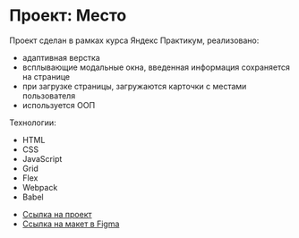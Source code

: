 # Проект: Место
Проект сделан в рамках курса Яндекс Практикум, реализовано:
- адаптивная верстка
- всплывающие модальные окна, введенная информация сохраняется на странице
- при загрузке страницы, загружаются карточки с местами пользователя
- используется ООП

Технологии:
- HTML
- CSS
- JavaScript
- Grid
- Flex
- Webpack
- Babel

* [Ссылка на проект](https://andrey-goryachev.github.io/mesto)
* [Ссылка на макет в Figma](https://www.figma.com/file/2cn9N9jSkmxD84oJik7xL7/JavaScript.-Sprint-4?node-id=0%3A1)

